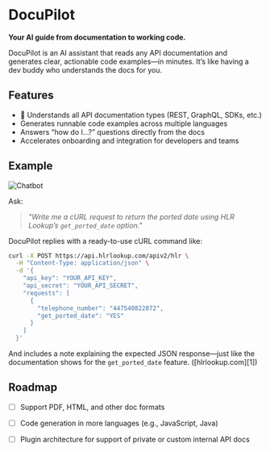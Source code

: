 ﻿# DocuPilot

**Your AI guide from documentation to working code.**

DocuPilot is an AI assistant that reads any API documentation and generates clear, actionable code examples—in minutes. It’s like having a dev buddy who understands the docs for you.

## Features

* 📖 Understands all API documentation types (REST, GraphQL, SDKs, etc.)
* Generates runnable code examples across multiple languages
* Answers “how do I…?” questions directly from the docs
* Accelerates onboarding and integration for developers and teams

## Example
![Chatbot](https://github.com/user-attachments/assets/96227d1a-b466-46d1-894e-b1e548521aa6)

Ask:

> *"Write me a cURL request to return the ported date using HLR Lookup’s `get_ported_date` option."*

DocuPilot replies with a ready-to-use cURL command like:

```bash
curl -X POST https://api.hlrlookup.com/apiv2/hlr \
  -H "Content-Type: application/json" \
  -d '{
    "api_key": "YOUR_API_KEY",
    "api_secret": "YOUR_API_SECRET",
    "requests": [
      {
        "telephone_number": "447540822872",
        "get_ported_date": "YES"
      }
    ]
  }'
```

And includes a note explaining the expected JSON response—just like the documentation shows for the `get_ported_date` feature. ([hlrlookup.com][1])

## Roadmap

* [ ] Support PDF, HTML, and other doc formats
* [ ] Code generation in more languages (e.g., JavaScript, Java)

* [ ] Plugin architecture for support of private or custom internal API docs
